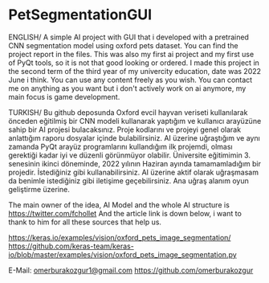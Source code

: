 # PetSegmentationGUI
ENGLISH/
A simple AI project with GUI that i developed with a pretrained CNN segmentation model using oxford pets dataset. You can find the project report in the files. This was also my first ai project and my first use of PyQt tools, so it is not that good looking or ordered. I made this project in the second term of the third year of my univercity education, date was 2022 June i think. You can use any content freely as you wish. You can contact me on anything as you want but i don't actively work on ai anymore, my main focus is game development.

TURKISH/
Bu github deposunda Oxford evcil hayvan veriseti kullanılarak önceden eğitilmiş bir CNN modeli kullanarak yaptığım ve kullanıcı arayüzüne sahip bir AI projesi bulacaksınız. Proje kodlarını ve projeyi genel olarak anlattığım raporu dosyalar içinde bulabilirsiniz. AI üzerine uğraştığım ve aynı zamanda PyQt arayüz programlarını kullandığım ilk projemdi, olması gerektiği kadar iyi ve düzenli görünmüyor olabilir. Üniversite eğitimimin 3. senesinin ikinci döneminde, 2022 yılının Haziran ayında tamamamladığım bir projedir. İstediğiniz gibi kullanabilirsiniz. AI üzerine aktif olarak uğraşmasam da benimle istediğiniz gibi iletişime geçebilirsiniz. Ana uğraş alanım oyun geliştirme üzerine. 

The main owner of the idea, AI Model and the whole AI structure is https://twitter.com/fchollet
And the article link is down below, i want to thank to him for all these sources that help us.

https://keras.io/examples/vision/oxford_pets_image_segmentation/
https://github.com/keras-team/keras-io/blob/master/examples/vision/oxford_pets_image_segmentation.py

E-Mail: omerburakozgur1@gmail.com
https://github.com/omerburakozgur
